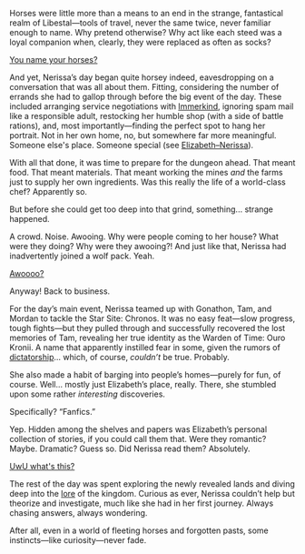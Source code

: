Horses were little more than a means to an end in the strange, fantastical realm of Libestal—tools of travel, never the same twice, never familiar enough to name. Why pretend otherwise? Why act like each steed was a loyal companion when, clearly, they were replaced as often as socks?

[You name your horses?](#embed:https://youtu.be/zVWvu3ozXKM?t=1257s)

And yet, Nerissa’s day began quite horsey indeed, eavesdropping on a conversation that was all about them. Fitting, considering the number of errands she had to gallop through before the big event of the day. These included arranging service negotiations with [Immerkind](https://youtu.be/zVWvu3ozXKM?t=2258s), ignoring spam mail like a responsible adult, restocking her humble shop (with a side of battle rations), and, most importantly—finding the perfect spot to hang her portrait. Not in her own home, no, but somewhere far more meaningful. Someone else's place. Someone special (see [Elizabeth–Nerissa](#edge:liz-nerissa)).

With all that done, it was time to prepare for the dungeon ahead. That meant food. That meant materials. That meant working the mines _and_ the farms just to supply her own ingredients. Was this really the life of a world-class chef? Apparently so.

But before she could get too deep into that grind, something... strange happened.

A crowd. Noise. Awooing. Why were people coming to her house? What were they doing? Why were they awooing?! And just like that, Nerissa had inadvertently joined a wolf pack. Yeah.

[Awoooo?](#embed:https://youtu.be/zVWvu3ozXKM?t=4962s)

Anyway! Back to business.

For the day’s main event, Nerissa teamed up with Gonathon, Tam, and Mordan to tackle the Star Site: Chronos. It was no easy feat—slow progress, tough fights—but they pulled through and successfully recovered the lost memories of Tam, revealing her true identity as the Warden of Time: Ouro Kronii. A name that apparently instilled fear in some, given the rumors of [dictatorship](https://youtu.be/zVWvu3ozXKM?t=12798s)... which, of course, _couldn’t_ be true. Probably.

She also made a habit of barging into people’s homes—purely for fun, of course. Well... mostly just Elizabeth’s place, really. There, she stumbled upon some rather _interesting_ discoveries.

Specifically? “Fanfics.”

Yep. Hidden among the shelves and papers was Elizabeth’s personal collection of stories, if you could call them that. Were they romantic? Maybe. Dramatic? Guess so. Did Nerissa read them? Absolutely.

[UwU what's this?](#embed:https://youtu.be/zVWvu3ozXKM?t=7313s)

The rest of the day was spent exploring the newly revealed lands and diving deep into the [lore](https://www.youtube.com/live/zVWvu3ozXKM?si=1z93z1yY4ce4TH9M&t=16144) of the kingdom. Curious as ever, Nerissa couldn’t help but theorize and investigate, much like she had in her first journey. Always chasing answers, always wondering.

After all, even in a world of fleeting horses and forgotten pasts, some instincts—like curiosity—never fade.
